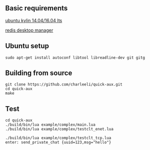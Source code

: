 ## Basic requirements
[ubuntu kylin 14.04/16.04 lts](http://www.ubuntukylin.com/downloads/)

[redis desktop manager](https://github.com/uglide/RedisDesktopManager/releases)

## Ubuntu setup
```
sudo apt-get install autoconf libtool libreadline-dev git gitg
```

## Building from source
```
git clone https://github.com/charleeli/quick-aux.git
cd quick-aux
make
```

## Test
```
cd quick-aux
./build/bin/lua example/complex/main.lua
./build/bin/lua example/complex/testclt_enet.lua

./build/bin/lua example/complex/testclt_tcp.lua
enter: send_private_chat {uuid=123,msg="hello"}
```
